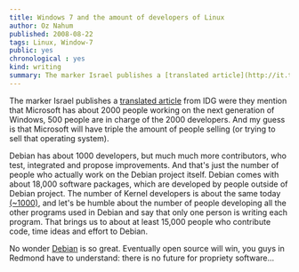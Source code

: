 ```yaml
---
title: Windows 7 and the amount of developers of Linux
author: Oz Nahum
published: 2008-08-22
tags: Linux, Window-7
public: yes
chronological : yes
kind: writing 
summary: The marker Israel publishes a [translated article](http://it.themarker.com/tmit/article/4273) from IDG were they mention that Microsoft has about 2000 people working on the next generation of Windows, 500  people are in charge of the 2000 developers. And my guess is that Microsoft will have triple the amount of people selling (or trying to sell that operating system).
---
```



The marker Israel publishes a [translated article](http://it.themarker.com/tmit/article/4273) from IDG were they mention that Microsoft has about 2000 people working on the next generation of Windows, 500  people are in charge of the 2000 developers. And my guess is that Microsoft will have triple the amount of people selling (or trying to sell that operating system).

Debian has about 1000 developers, but much much more contributors, who test, integrated and propose improvements. And that's just the number of people who actually work on the Debian project itself. Debian comes with about 18,000 software packages, which are developed by people outside of Debian project. The number of Kernel developers is about the same today [(~1000)](http://www.linuxdevices.com/news/NS6925891609.html), and let's be humble about the number of people developing all the other programs used in Debian and say that only one person is writing each program. That brings us to about at least 15,000 people who contribute code, time ideas and effort to Debian.

No wonder [Debian](http://www.debian.org) is so great. Eventually open source will win, you guys in Redmond have to understand: there is no future for propriety software...
